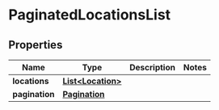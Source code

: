 

# PaginatedLocationsList

## Properties

Name | Type | Description | Notes
------------ | ------------- | ------------- | -------------
**locations** | [**List&lt;Location&gt;**](Location.md) |  | 
**pagination** | [**Pagination**](Pagination.md) |  | 




